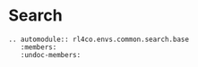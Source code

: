 # Search

```{eval-rst}
.. automodule:: rl4co.envs.common.search.base
   :members:
   :undoc-members:
```

